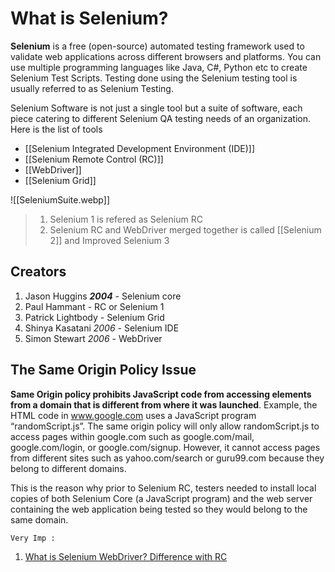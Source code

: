 # What is Selenium?

**Selenium** is a free (open-source) automated testing framework used to validate web applications across different browsers and platforms. You can use multiple programming languages like Java, C#, Python etc to create Selenium Test Scripts. Testing done using the Selenium testing tool is usually referred to as Selenium Testing.

Selenium Software is not just a single tool but a suite of software, each piece catering to different Selenium QA testing needs of an organization. Here is the list of tools

-   [[Selenium Integrated Development Environment (IDE)]]
-   [[Selenium Remote Control (RC)]]
-   [[WebDriver]]
-   [[Selenium Grid]]

![[SeleniumSuite.webp]]

> 1. Selenium 1 is refered as Selenium RC
> 2. Selenium RC and WebDriver merged together is called [[Selenium 2]] and Improved Selenium 3

## Creators
1. Jason Huggins  ***2004*** - Selenium core
2. Paul Hammant - RC or Selenium 1
3. Patrick Lightbody - Selenium Grid
4. Shinya Kasatani *2006* - Selenium IDE
5. Simon Stewart *2006* - WebDriver



## The Same Origin Policy Issue

**Same Origin policy prohibits JavaScript code from accessing elements from a domain that is different from where it was launched**. Example, the HTML code in www.google.com uses a JavaScript program “randomScript.js”. The same origin policy will only allow randomScript.js to access pages within google.com such as google.com/mail, google.com/login, or google.com/signup. However, it cannot access pages from different sites such as yahoo.com/search or guru99.com because they belong to different domains.

This is the reason why prior to Selenium RC, testers needed to install local copies of both Selenium Core (a JavaScript program) and the web server containing the web application being tested so they would belong to the same domain.

`Very Imp :`

1. [What is Selenium WebDriver? Difference with RC](https://www.guru99.com/introduction-webdriver-comparison-selenium-rc.html)


